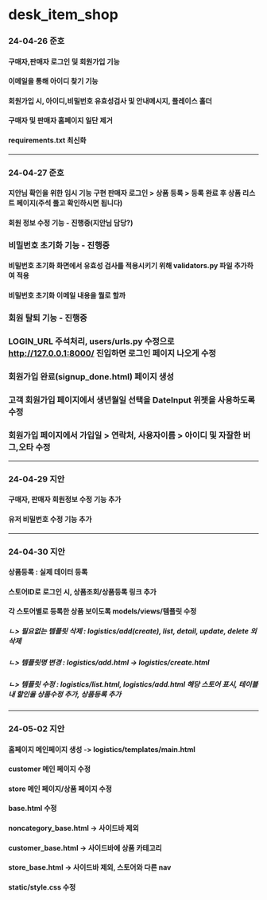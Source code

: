 # desk_item_shop

### 24-04-26 준호
#### 구매자,판매자 로그인 및 회원가입 기능
#### 이메일을 통해 아이디 찾기 기능
#### 회원가입 시, 아이디,비밀번호 유효성검사 및 안내메시지, 플레이스 홀더
#### 구매자 및 판매자 홈페이지 일단 제거
#### requirements.txt 최신화

*****

### 24-04-27 준호
#### 지안님 확인을 위한 임시 기능 구현 판매자 로그인 > 상품 등록 > 등록 완료 후 상품 리스트 페이지(주석 풀고 확인하시면 됩니다)
#### 회원 정보 수정 기능 - 진행중(지안님 담당?)

### 비밀번호 초기화 기능 - 진행중
#### 비밀번호 초기화 화면에서 유효성 검사를 적용시키기 위해 validators.py 파일 추가하여 적용
#### 비밀번호 초기화 이메일 내용을 뭘로 할까
### 회원 탈퇴 기능 - 진행중
### LOGIN_URL 주석처리, users/urls.py 수정으로 http://127.0.0.1:8000/ 진입하면 로그인 페이지 나오게 수정
### 회원가입 완료(signup_done.html) 페이지 생성
### 고객 회원가입 페이지에서 생년월일 선택을 DateInput 위젯을 사용하도록 수정
### 회원가입 페이지에서 가입일 > 연락처, 사용자이름 > 아이디 및 자잘한 버그,오타 수정

*****

### 24-04-29 지안
#### 구매자, 판매자 회원정보 수정 기능 추가
#### 유저 비밀번호 수정 기능 추가

*****

### 24-04-30 지안
#### 상품등록 : 실제 데이터 등록
#### 스토어ID로 로그인 시, 상품조회/상품등록 링크 추가
#### 각 스토어별로 등록한 상품 보이도록 models/views/템플릿 수정
##### ㄴ> 필요없는 템플릿 삭제 : logistics/add(create), list, detail, update, delete 외 삭제
##### ㄴ> 템플릿명 변경 : logistics/add.html -> logistics/create.html
##### ㄴ> 템플릿 수정 : logistics/list.html, logistics/add.html 해당 스토어 표시, 테이블 내 할인율 상품수정 추가, 상품등록 추가

*****

### 24-05-02 지안
#### 홈페이지 메인페이지 생성 -> logistics/templates/main.html
#### customer 메인 페이지 수정
#### store 메인 페이지/상품 페이지 수정
#### base.html 수정
#### noncategory_base.html -> 사이드바 제외
#### customer_base.html -> 사이드바에 상품 카테고리
#### store_base.html -> 사이드바 제외, 스토어와 다른 nav
#### static/style.css 수정
